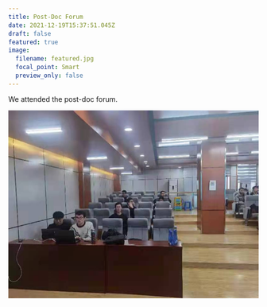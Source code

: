 ```yaml
---
title: Post-Doc Forum
date: 2021-12-19T15:37:51.045Z
draft: false
featured: true
image:
  filename: featured.jpg
  focal_point: Smart
  preview_only: false
---
```

We attended the post-doc forum.

![](0.jpg)